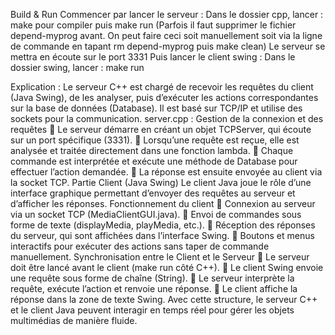 Build & Run
Commencer par lancer le serveur : Dans le dossier cpp, lancer : make pour compiler puis make run (Parfois il faut supprimer le fichier depend-myprog avant. On peut faire ceci soit manuellement soit via la ligne de commande en tapant rm depend-myprog puis make clean)
Le serveur se mettra en écoute sur le port 3331
Puis lancer le client swing : Dans le dossier swing, lancer : make run

Explication :
Le serveur C++ est chargé de recevoir les requêtes du client (Java Swing), de les analyser, puis d’exécuter les actions correspondantes sur la base de données
(Database). Il est basé sur TCP/IP et utilise des sockets pour la communication. server.cpp : Gestion de la connexion et des requêtes
 Le serveur démarre en créant un objet TCPServer, qui écoute sur un port spécifique
(3331).  Lorsqu’une requête est reçue, elle est analysée et traitée directement dans une
fonction lambda.  Chaque commande est interprétée et exécute une méthode de Database pour
effectuer l’action demandée.  La réponse est ensuite envoyée au client via la socket TCP. Partie Client (Java Swing)
Le client Java joue le rôle d’une interface graphique permettant d’envoyer des requêtes au serveur et d’afficher les réponses. Fonctionnement du client
 Connexion au serveur via un socket TCP (MediaClientGUI.java).  Envoi de commandes sous forme de texte (displayMedia, playMedia, etc.).  Réception des réponses du serveur, qui sont affichées dans l’interface Swing.  Boutons et menus interactifs pour exécuter des actions sans taper de commande
manuellement.
Synchronisation entre le Client et le Serveur
 Le serveur doit être lancé avant le client (make run côté C++).  Le client Swing envoie une requête sous forme de chaîne (String).  Le serveur interprète la requête, exécute l’action et renvoie une réponse.  Le client affiche la réponse dans la zone de texte Swing. Avec cette structure, le serveur C++ et le client Java peuvent interagir en temps
réel pour gérer les objets multimédias de manière fluide.
